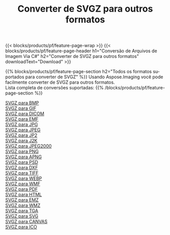 ﻿---
title: Converter de SVGZ para outros formatos 
weight: 3920
url: /pt/java/conversion/from/svgz 
lang: pt
langdirlevel: 2
locales: zh-hans,ja,it,ru,de,es,fr,nl,id,lt,pl,pt,vi,tr,ko,zh-hant,ar,hi,th,sv,cs,uk,he
description: Usando Aspose.Imaging você pode facilmente converter de SVGZ para outros formatos
---

{{< blocks/products/pf/feature-page-wrap >}}
{{< blocks/products/pf/feature-page-header h1="Conversão de Arquivos de Imagem Via C#" h2="Converter de SVGZ para outros formatos" downloadText="Download" >}}


{{% blocks/products/pf/feature-page-section  h2="Todos os formatos suportados para converter de SVGZ" %}}
Usando Aspose.Imaging você pode facilmente converter de SVGZ para outros formatos.
<br/>
Lista completa de conversões suportadas:
{{% /blocks/products/pf/feature-page-section %}}
<div class="container-fluid productfamilypage bg-gray">
    <div class="convertypes bg-gray agp-content section">
        <div class="container">
		<div class="row other-converters">
		    <div class='col-md-2 other-converter remove-lp remove-rp'><a href="/imaging/pt/java/conversion/svgz-to-bmp" >SVGZ para BMP</a></div><div class='col-md-2 other-converter remove-lp remove-rp'><a href="/imaging/pt/java/conversion/svgz-to-gif" >SVGZ para GIF</a></div><div class='col-md-2 other-converter remove-lp remove-rp'><a href="/imaging/pt/java/conversion/svgz-to-dicom" >SVGZ para DICOM</a></div><div class='col-md-2 other-converter remove-lp remove-rp'><a href="/imaging/pt/java/conversion/svgz-to-emf" >SVGZ para EMF</a></div><div class='col-md-2 other-converter remove-lp remove-rp'><a href="/imaging/pt/java/conversion/svgz-to-jpg" >SVGZ para JPG</a></div><div class='col-md-2 other-converter remove-lp remove-rp'><a href="/imaging/pt/java/conversion/svgz-to-jpeg" >SVGZ para JPEG</a></div><div class='col-md-2 other-converter remove-lp remove-rp'><a href="/imaging/pt/java/conversion/svgz-to-jp2" >SVGZ para JP2</a></div><div class='col-md-2 other-converter remove-lp remove-rp'><a href="/imaging/pt/java/conversion/svgz-to-j2k" >SVGZ para J2K</a></div><div class='col-md-2 other-converter remove-lp remove-rp'><a href="/imaging/pt/java/conversion/svgz-to-jpeg2000" >SVGZ para JPEG2000</a></div><div class='col-md-2 other-converter remove-lp remove-rp'><a href="/imaging/pt/java/conversion/svgz-to-png" >SVGZ para PNG</a></div><div class='col-md-2 other-converter remove-lp remove-rp'><a href="/imaging/pt/java/conversion/svgz-to-apng" >SVGZ para APNG</a></div><div class='col-md-2 other-converter remove-lp remove-rp'><a href="/imaging/pt/java/conversion/svgz-to-psd" >SVGZ para PSD</a></div><div class='col-md-2 other-converter remove-lp remove-rp'><a href="/imaging/pt/java/conversion/svgz-to-dxf" >SVGZ para DXF</a></div><div class='col-md-2 other-converter remove-lp remove-rp'><a href="/imaging/pt/java/conversion/svgz-to-tiff" >SVGZ para TIFF</a></div><div class='col-md-2 other-converter remove-lp remove-rp'><a href="/imaging/pt/java/conversion/svgz-to-webp" >SVGZ para WEBP</a></div><div class='col-md-2 other-converter remove-lp remove-rp'><a href="/imaging/pt/java/conversion/svgz-to-wmf" >SVGZ para WMF</a></div><div class='col-md-2 other-converter remove-lp remove-rp'><a href="/imaging/pt/java/conversion/svgz-to-pdf" >SVGZ para PDF</a></div><div class='col-md-2 other-converter remove-lp remove-rp'><a href="/imaging/pt/java/conversion/svgz-to-html" >SVGZ para HTML</a></div><div class='col-md-2 other-converter remove-lp remove-rp'><a href="/imaging/pt/java/conversion/svgz-to-emz" >SVGZ para EMZ</a></div><div class='col-md-2 other-converter remove-lp remove-rp'><a href="/imaging/pt/java/conversion/svgz-to-wmz" >SVGZ para WMZ</a></div><div class='col-md-2 other-converter remove-lp remove-rp'><a href="/imaging/pt/java/conversion/svgz-to-tga" >SVGZ para TGA</a></div><div class='col-md-2 other-converter remove-lp remove-rp'><a href="/imaging/pt/java/conversion/svgz-to-svg" >SVGZ para SVG</a></div><div class='col-md-2 other-converter remove-lp remove-rp'><a href="/imaging/pt/java/conversion/svgz-to-canvas" >SVGZ para CANVAS</a></div><div class='col-md-2 other-converter remove-lp remove-rp'><a href="/imaging/pt/java/conversion/svgz-to-ico" >SVGZ para ICO</a></div>
                </div>
        </div>
    </div>
</div>
<br/>

